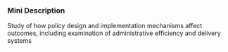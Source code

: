 ### Mini Description

Study of how policy design and implementation mechanisms affect outcomes, including examination of administrative efficiency and delivery systems
